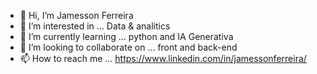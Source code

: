 - 👋 Hi, I’m Jamesson Ferreira
- 👀 I’m interested in ... Data & analitics
- 🌱 I’m currently learning ...  python and IA Generativa
- 💞️ I’m looking to collaborate on ...  front and back-end
- 📫 How to reach me ... https://www.linkedin.com/in/jamessonferreira/

<!---
jamesson-dev/jamesson-dev is a ✨ special ✨ repository because its `README.md` (this file) appears on your GitHub profile.
You can click the Preview link to take a look at your changes.
--->
